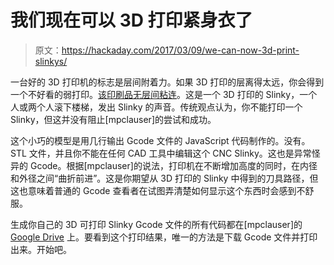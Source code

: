 # 我们现在可以 3D 打印紧身衣了

> 原文：<https://hackaday.com/2017/03/09/we-can-now-3d-print-slinkys/>

一台好的 3D 打印机的标志是层间附着力。如果 3D 打印的层离得太远，你会得到一个不好看的弱打印。[该印刷品无层间粘连](https://hackaday.io/project/20198-3d-printed-magic-spring)。这是一个 3D 打印的 Slinky，一个人或两个人滚下楼梯，发出 Slinky 的声音。传统观点认为，你不能打印一个 Slinky，但这并没有阻止[mpclauser]的尝试和成功。

这个小巧的模型是用几行输出 Gcode 文件的 JavaScript 代码制作的。没有。STL 文件，并且你不能在任何 CAD 工具中编辑这个 CNC Slinky。这也是异常怪异的 Gcode。根据[mpclauser]的说法，打印机在不断增加高度的同时，在内径和外径之间“曲折前进”。这是你期望从 3D 打印的 Slinky 中得到的刀具路径，但这也意味着普通的 Gcode 查看者在试图弄清楚如何显示这个东西时会感到不舒服。

生成你自己的 3D 可打印 Slinky Gcode 文件的所有代码都在[mpclauser]的 [Google Drive](https://drive.google.com/drive/folders/0B8DEuXB9wte4YnRVd2VBTU44ZjA?usp=sharing) 上。要看到这个打印结果，唯一的方法是下载 Gcode 文件并打印出来。开始吧。